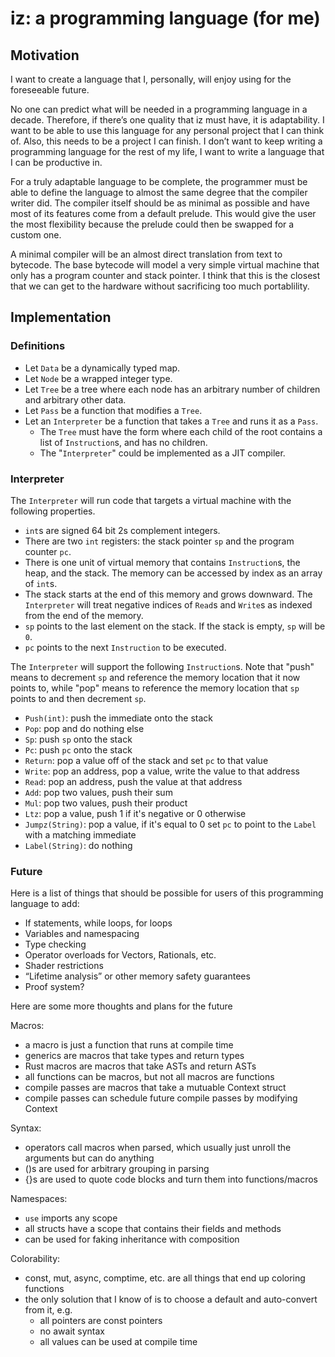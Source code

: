 # iz: a programming language (for me)

## Motivation

I want to create a language that I, personally, will enjoy using for the foreseeable future.

No one can predict what will be needed in a programming language in a decade. Therefore, if there’s one quality that iz must have, it is adaptability. I want to be able to use this language for any personal project that I can think of. Also, this needs to be a project I can finish. I don’t want to keep writing a programming language for the rest of my life, I want to write a language that I can be productive in.

For a truly adaptable language to be complete, the programmer must be able to define the language to almost the same degree that the compiler writer did. The compiler itself should be as minimal as possible and have most of its features come from a default prelude. This would give the user the most flexibility because the prelude could then be swapped for a custom one.

A minimal compiler will be an almost direct translation from text to bytecode. The base bytecode will model a very simple virtual machine that only has a program counter and stack pointer. I think that this is the closest that we can get to the hardware without sacrificing too much portablility.

## Implementation

### Definitions
- Let `Data` be a dynamically typed map.
- Let `Node` be a wrapped integer type.
- Let `Tree` be a tree where each node has an arbitrary number of children and arbitrary other data.
- Let `Pass` be a function that modifies a `Tree`.
- Let an `Interpreter` be a function that takes a `Tree` and runs it as a `Pass`.
	- The `Tree` must have the form where each child of the root contains a list of `Instruction`s, and has no children.
	- The "`Interpreter`" could be implemented as a JIT compiler.

### Interpreter
The `Interpreter` will run code that targets a virtual machine with the following properties.
- `int`s are signed 64 bit 2s complement integers.
- There are two `int` registers: the stack pointer `sp` and the program counter `pc`.
- There is one unit of virtual memory that contains `Instruction`s, the heap, and the stack. The memory can be accessed by index as an array of `int`s.
- The stack starts at the end of this memory and grows downward. The `Interpreter` will treat negative indices of `Read`s and `Write`s as indexed from the end of the memory.
- `sp` points to the last element on the stack. If the stack is empty, `sp` will be `0`.
- `pc` points to the next `Instruction` to be executed.

The `Interpreter` will support the following `Instruction`s. Note that "push" means to decrement `sp` and reference the memory location that it now points to, while "pop" means to reference the memory location that `sp` points to and then decrement `sp`.
- `Push(int)`: push the immediate onto the stack
- `Pop`: pop and do nothing else
- `Sp`: push `sp` onto the stack
- `Pc`: push `pc` onto the stack
- `Return`: pop a value off of the stack and set `pc` to that value
- `Write`: pop an address, pop a value, write the value to that address
- `Read`: pop an address, push the value at that address
- `Add`: pop two values, push their sum
- `Mul`: pop two values, push their product
- `Ltz`: pop a value, push 1 if it's negative or 0 otherwise
- `Jumpz(String)`: pop a value, if it's equal to 0 set `pc` to point to the `Label` with a matching immediate
- `Label(String)`: do nothing

### Future
Here is a list of things that should be possible for users of this programming language to add:
- If statements, while loops, for loops
- Variables and namespacing
- Type checking
- Operator overloads for Vectors, Rationals, etc.
- Shader restrictions
- “Lifetime analysis” or other memory safety guarantees
- Proof system?

Here are some more thoughts and plans for the future

Macros:
- a macro is just a function that runs at compile time
- generics are macros that take types and return types
- Rust macros are macros that take ASTs and return ASTs
- all functions can be macros, but not all macros are functions
- compile passes are macros that take a mutuable Context struct
- compile passes can schedule future compile passes by modifying Context

Syntax:
- operators call macros when parsed, which usually just unroll the arguments but can do anything
- ()s are used for arbitrary grouping in parsing
- {}s are used to quote code blocks and turn them into functions/macros

Namespaces:
- `use` imports any scope
- all structs have a scope that contains their fields and methods
- can be used for faking inheritance with composition

Colorability:
- const, mut, async, comptime, etc. are all things that end up coloring functions
- the only solution that I know of is to choose a default and auto-convert from it, e.g.
	- all pointers are const pointers
	- no await syntax
	- all values can be used at compile time
